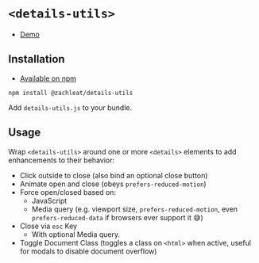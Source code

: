 # `<details-utils>`

* [Demo](https://zachleat.github.io/details-utils/demo.html)

## Installation

* [Available on npm](https://www.npmjs.com/package/@zachleat/details-utils)

```
npm install @zachleat/details-utils
```

Add `details-utils.js` to your bundle.

## Usage

Wrap `<details-utils>` around one or more `<details>` elements to add enhancements to their behavior:

* Click outside to close (also bind an optional close button)
* Animate open and close (obeys `prefers-reduced-motion`)
* Force open/closed based on:
  - JavaScript
  - Media query (e.g. viewport size, `prefers-reduced-motion`, even `prefers-reduced-data` if browsers ever support it 😅)
* Close via `esc` Key
  - With optional Media query.
* Toggle Document Class (toggles a class on `<html>` when active, useful for modals to disable document overflow)
